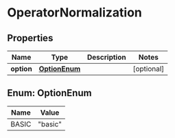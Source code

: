 

# OperatorNormalization


## Properties

| Name | Type | Description | Notes |
|------------ | ------------- | ------------- | -------------|
|**option** | [**OptionEnum**](#OptionEnum) |  |  [optional] |



## Enum: OptionEnum

| Name | Value |
|---- | -----|
| BASIC | &quot;basic&quot; |



